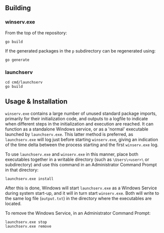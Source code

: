 ## Building

### winserv.exe
From the top of the repository:

```
go build
```

If the generated packages in the `p` subdirectory can be regenerated using:

```
go generate
```

### launchserv
```
cd cmd/launchserv
go build
```

## Usage & Installation

`winserv.exe` contains a large number of unused standard package imports, primarily for their initialization code, and outputs to a logfile to indicate when different steps in the initialization and execution are reached. It can function as a standalone Windows service, or as a 'normal' executable launched by `launchserv.exe`. This latter method is preferred, as `launchserv.exe` will log just before starting `winserv.exe`, giving an indication of the time delta between the process starting and the first `winserv.exe` log.

To use `launchserv.exe` and `winserv.exe` in this manner, place both executables together in a writable directory (such as `\Users\<user>\` or subdirectory) and use this command in an Administrator Command Prompt in that directory:

```launchserv.exe install```

After this is done, Windows will start `launchserv.exe` as a Windows Service during system start-up, and it will in turn start `winserv.exe`. Both will write to the same log file (`output.txt`) in the directory where the executables are located.

To remove the Windows Service, in an Administrator Command Prompt:

```
launchserv.exe stop
launchserv.exe remove
```